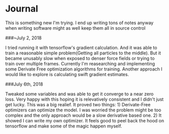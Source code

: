 # Journal
This is something new I'm trying. I end up writing tons of notes anyway when writing software might as well keep them all in source control

###~July 2, 2018

I tried running it with tensorflow's gradient calculation. And it was able to train a reasonable simple problem(Getting all particles to the middle). But it became unusably slow when exposed to denser force fields or trying to train over multiple frames. Currently I'm reasearching and implementing some Derivate Free optimization algorithms for training. Another approach I would like to explore is calculating swift gradient estimates.

###July 6th, 2018

Tweaked some variables and was able to get it converge to  a near zero loss. Very happy with this hoping it is relevatively consistent and I didn't just get lucky. This was a big realief. It proved two things:
    1) Derivate-Free optimizers can optimize the model. I was worried the problem might be too complex and the only approach would be a slow derivative based one.
    2) It showed I can write my own optimizer. It feels good to peel back the hood on tensorflow and make some of the magic happen myself. 
